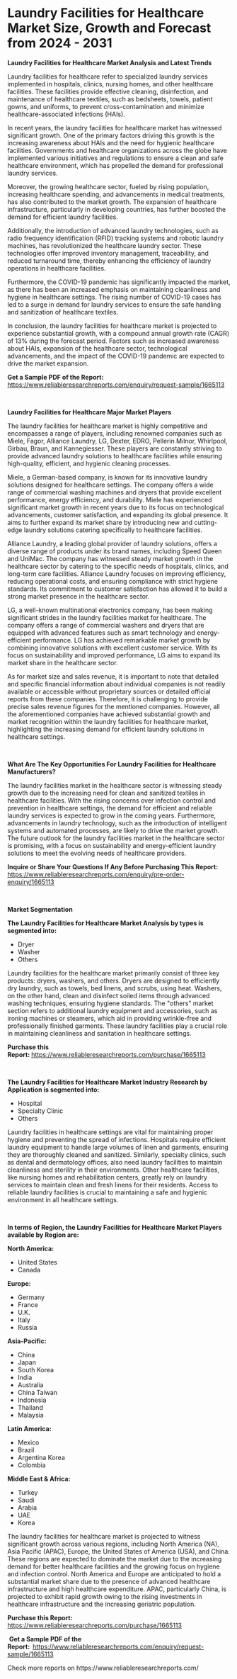 <p><h1>Laundry Facilities for Healthcare Market Size, Growth and Forecast from 2024 - 2031</h1></p><p><strong>Laundry Facilities for Healthcare Market Analysis and Latest Trends</strong></p>
<p><p>Laundry facilities for healthcare refer to specialized laundry services implemented in hospitals, clinics, nursing homes, and other healthcare facilities. These facilities provide effective cleaning, disinfection, and maintenance of healthcare textiles, such as bedsheets, towels, patient gowns, and uniforms, to prevent cross-contamination and minimize healthcare-associated infections (HAIs).</p><p>In recent years, the laundry facilities for healthcare market has witnessed significant growth. One of the primary factors driving this growth is the increasing awareness about HAIs and the need for hygienic healthcare facilities. Governments and healthcare organizations across the globe have implemented various initiatives and regulations to ensure a clean and safe healthcare environment, which has propelled the demand for professional laundry services.</p><p>Moreover, the growing healthcare sector, fueled by rising population, increasing healthcare spending, and advancements in medical treatments, has also contributed to the market growth. The expansion of healthcare infrastructure, particularly in developing countries, has further boosted the demand for efficient laundry facilities.</p><p>Additionally, the introduction of advanced laundry technologies, such as radio frequency identification (RFID) tracking systems and robotic laundry machines, has revolutionized the healthcare laundry sector. These technologies offer improved inventory management, traceability, and reduced turnaround time, thereby enhancing the efficiency of laundry operations in healthcare facilities.</p><p>Furthermore, the COVID-19 pandemic has significantly impacted the market, as there has been an increased emphasis on maintaining cleanliness and hygiene in healthcare settings. The rising number of COVID-19 cases has led to a surge in demand for laundry services to ensure the safe handling and sanitization of healthcare textiles.</p><p>In conclusion, the laundry facilities for healthcare market is projected to experience substantial growth, with a compound annual growth rate (CAGR) of 13% during the forecast period. Factors such as increased awareness about HAIs, expansion of the healthcare sector, technological advancements, and the impact of the COVID-19 pandemic are expected to drive the market expansion.</p></p>
<p><strong>Get a Sample PDF of the Report:&nbsp;</strong> <a href="https://www.reliableresearchreports.com/enquiry/request-sample/1665113">https://www.reliableresearchreports.com/enquiry/request-sample/1665113</a></p>
<p>&nbsp;</p>
<p><strong>Laundry Facilities for Healthcare Major Market Players</strong></p>
<p><p>The laundry facilities for healthcare market is highly competitive and encompasses a range of players, including renowned companies such as Miele, Fagor, Alliance Laundry, LG, Dexter, EDRO, Pellerin Milnor, Whirlpool, Girbau, Braun, and Kannegiesser. These players are constantly striving to provide advanced laundry solutions to healthcare facilities while ensuring high-quality, efficient, and hygienic cleaning processes.</p><p>Miele, a German-based company, is known for its innovative laundry solutions designed for healthcare settings. The company offers a wide range of commercial washing machines and dryers that provide excellent performance, energy efficiency, and durability. Miele has experienced significant market growth in recent years due to its focus on technological advancements, customer satisfaction, and expanding its global presence. It aims to further expand its market share by introducing new and cutting-edge laundry solutions catering specifically to healthcare facilities.</p><p>Alliance Laundry, a leading global provider of laundry solutions, offers a diverse range of products under its brand names, including Speed Queen and UniMac. The company has witnessed steady market growth in the healthcare sector by catering to the specific needs of hospitals, clinics, and long-term care facilities. Alliance Laundry focuses on improving efficiency, reducing operational costs, and ensuring compliance with strict hygiene standards. Its commitment to customer satisfaction has allowed it to build a strong market presence in the healthcare sector.</p><p>LG, a well-known multinational electronics company, has been making significant strides in the laundry facilities market for healthcare. The company offers a range of commercial washers and dryers that are equipped with advanced features such as smart technology and energy-efficient performance. LG has achieved remarkable market growth by combining innovative solutions with excellent customer service. With its focus on sustainability and improved performance, LG aims to expand its market share in the healthcare sector.</p><p>As for market size and sales revenue, it is important to note that detailed and specific financial information about individual companies is not readily available or accessible without proprietary sources or detailed official reports from these companies. Therefore, it is challenging to provide precise sales revenue figures for the mentioned companies. However, all the aforementioned companies have achieved substantial growth and market recognition within the laundry facilities for healthcare market, highlighting the increasing demand for efficient laundry solutions in healthcare settings.</p></p>
<p>&nbsp;</p>
<p><strong>What Are The Key Opportunities For Laundry Facilities for Healthcare Manufacturers?</strong></p>
<p><p>The laundry facilities market in the healthcare sector is witnessing steady growth due to the increasing need for clean and sanitized textiles in healthcare facilities. With the rising concerns over infection control and prevention in healthcare settings, the demand for efficient and reliable laundry services is expected to grow in the coming years. Furthermore, advancements in laundry technology, such as the introduction of intelligent systems and automated processes, are likely to drive the market growth. The future outlook for the laundry facilities market in the healthcare sector is promising, with a focus on sustainability and energy-efficient laundry solutions to meet the evolving needs of healthcare providers.</p></p>
<p><strong>Inquire or Share Your Questions If Any Before Purchasing This Report:</strong> <a href="https://www.reliableresearchreports.com/enquiry/pre-order-enquiry/1665113">https://www.reliableresearchreports.com/enquiry/pre-order-enquiry/1665113</a></p>
<p>&nbsp;</p>
<p><strong>Market Segmentation</strong></p>
<p><strong>The Laundry Facilities for Healthcare Market Analysis by types is segmented into:</strong></p>
<p><ul><li>Dryer</li><li>Washer</li><li>Others</li></ul></p>
<p><p>Laundry facilities for the healthcare market primarily consist of three key products: dryers, washers, and others. Dryers are designed to efficiently dry laundry, such as towels, bed linens, and scrubs, using heat. Washers, on the other hand, clean and disinfect soiled items through advanced washing techniques, ensuring hygiene standards. The "others" market section refers to additional laundry equipment and accessories, such as ironing machines or steamers, which aid in providing wrinkle-free and professionally finished garments. These laundry facilities play a crucial role in maintaining cleanliness and sanitation in healthcare settings.</p></p>
<p><strong>Purchase this Report:&nbsp;</strong><a href="https://www.reliableresearchreports.com/purchase/1665113">https://www.reliableresearchreports.com/purchase/1665113</a></p>
<p>&nbsp;</p>
<p><strong>The Laundry Facilities for Healthcare Market Industry Research by Application is segmented into:</strong></p>
<p><ul><li>Hospital</li><li>Specialty Clinic</li><li>Others</li></ul></p>
<p><p>Laundry facilities in healthcare settings are vital for maintaining proper hygiene and preventing the spread of infections. Hospitals require efficient laundry equipment to handle large volumes of linen and garments, ensuring they are thoroughly cleaned and sanitized. Similarly, specialty clinics, such as dental and dermatology offices, also need laundry facilities to maintain cleanliness and sterility in their environments. Other healthcare facilities, like nursing homes and rehabilitation centers, greatly rely on laundry services to maintain clean and fresh linens for their residents. Access to reliable laundry facilities is crucial to maintaining a safe and hygienic environment in all healthcare settings.</p></p>
<p>&nbsp;</p>
<p><strong>In terms of Region, the Laundry Facilities for Healthcare Market Players available by Region are:</strong></p>
<p>
    <p> <strong> North America: </strong>
        <ul>
            <li>United States</li>
            <li>Canada</li>
        </ul>
        </p> 
    <p> <strong> Europe: </strong>
        <ul>
            <li>Germany</li>
            <li>France</li>
            <li>U.K.</li>
            <li>Italy</li>
            <li>Russia</li>
        </ul>
        </p> 
    <p> <strong> Asia-Pacific: </strong>
        <ul>
            <li>China</li>
            <li>Japan</li>
            <li>South Korea</li>
            <li>India</li>
            <li>Australia</li>
            <li>China Taiwan</li>
            <li>Indonesia</li>
            <li>Thailand</li>
            <li>Malaysia</li>
        </ul>
        </p> 
    <p> <strong> Latin America: </strong>
        <ul>
            <li>Mexico</li>
            <li>Brazil</li>
            <li>Argentina Korea</li>
            <li>Colombia</li>
        </ul>
        </p> 
    <p> <strong> Middle East & Africa: </strong>
        <ul>
            <li>Turkey</li>
            <li>Saudi</li>
            <li>Arabia</li>
            <li>UAE</li>
            <li>Korea</li>
        </ul>
    </p>
    </p>
<p><p>The laundry facilities for healthcare market is projected to witness significant growth across various regions, including North America (NA), Asia Pacific (APAC), Europe, the United States of America (USA), and China. These regions are expected to dominate the market due to the increasing demand for better healthcare facilities and the growing focus on hygiene and infection control. North America and Europe are anticipated to hold a substantial market share due to the presence of advanced healthcare infrastructure and high healthcare expenditure. APAC, particularly China, is projected to exhibit rapid growth owing to the rising investments in healthcare infrastructure and the increasing geriatric population.</p></p>
<p><strong>Purchase this Report: </strong><a href="https://www.reliableresearchreports.com/purchase/1665113">https://www.reliableresearchreports.com/purchase/1665113</a></p>
<p>&nbsp;<strong>Get a Sample PDF of the Report:&nbsp;&nbsp;</strong><a href="https://www.reliableresearchreports.com/enquiry/request-sample/1665113">https://www.reliableresearchreports.com/enquiry/request-sample/1665113</a></p>
<p><strong></strong></p>
<p>Check more reports on https://www.reliableresearchreports.com/</p>